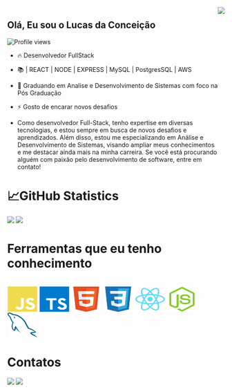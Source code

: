 <img align="right" height="500em" src="https://gist.githubusercontent.com/Dev-LucasC/ddfa7190e7fd36770ca5f08ad6ff48f4/raw/1ac4c8faeb0e3334bef39b857df5309ad4a56611/foto.svg">

## Olá, Eu sou o Lucas da Conceição  
<p align="left"> <img src="https://komarev.com/ghpvc/?username=Dev-LucasC&color=green" alt="Profile views" /> </p>


- 🔥 Desenvolvedor FullStack 

- 📚  | REACT | NODE | EXPRESS | MySQL | PostgresSQL | AWS 

- 🔭 Graduando em Analise e Desenvolvimento de Sistemas com foco na Pós Graduação

- ⚡ Gosto de encarar novos desafios 

- Como desenvolvedor Full-Stack, tenho expertise em diversas tecnologias, e estou sempre em busca de novos desafios e aprendizados. Além disso, estou me especializando em Análise e Desenvolvimento de Sistemas, visando ampliar meus conhecimentos e me destacar ainda mais na minha carreira. Se você está procurando alguém com paixão pelo desenvolvimento de software, entre em contato!


##

<h1>📈GitHub Statistics</h1>


<div align="left" dir="auto">
  <img height="150em" width="auto" src="https://github-readme-stats.vercel.app/api?username=Dev-LucasC&show_icons=true&theme=dracula&include_all_commits=true&count_private=true"<a/>

  <img height="150em" width="auto" src="https://github-readme-stats.vercel.app/api/top-langs/?username=Dev-LucasC&layout=compact&langs_count=7&theme=dracula"/>
</div>

##

<h1> Ferramentas que eu tenho conhecimento </h1>
<div align:"center" style="display: inline_block" ><br>
  <img align="center" alt="Rafa-Js" height="60" width="70" src="https://raw.githubusercontent.com/devicons/devicon/master/icons/javascript/javascript-plain.svg">
  <img align="center" alt="Rafa-Ts" height="60" width="70" src="https://raw.githubusercontent.com/devicons/devicon/master/icons/typescript/typescript-plain.svg">
  <img align="center" alt="Rafa-HTML" height="60" width="70" src="https://raw.githubusercontent.com/devicons/devicon/master/icons/html5/html5-original.svg">
  <img align="center" alt="Rafa-CSS" height="60" width="70"" src="https://raw.githubusercontent.com/devicons/devicon/master/icons/css3/css3-original.svg">
  <img align="center" alt="Rafa-React "height="60" width="70" src="https://raw.githubusercontent.com/devicons/devicon/master/icons/react/react-original.svg">
  <img align="center" alt="Rafa-CSS" height="60" width="70" src="https://raw.githubusercontent.com/devicons/devicon/master/icons/nodejs/nodejs-original.svg">
  <img align="center" alt="Rafa-React" height="60" width="70" src="https://raw.githubusercontent.com/devicons/devicon/master/icons/mysql/mysql-original.svg">
</div>

<h1> Contatos </h1>
<div> 
  <a href = "mailto:lucaconceicao@hotmail.com"><img src="https://img.shields.io/badge/-Gmail-%23333?style=for-the-badge&logo=gmail&logoColor=white" target="_blank"></a>
  <a href="https://www.linkedin.com/in/dev-lucasconceicao/" target="_blank"><img src="https://img.shields.io/badge/-LinkedIn-%230077B5?style=for-the-badge&logo=linkedin&logoColor=white" target="_blank"></a> 
 
 <blockquote ![Snake animation](https://github.com/rafaballerini/rafaballerini/blob/output/github-contribution-grid-snake.svg) >
 
</div>
